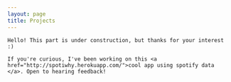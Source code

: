 ```yaml
---
layout: page
title: Projects
---
```

<p class="message">

    Hello! This part is under construction, but thanks for your interest :)
    
    If you're curious, I've been working on this <a href="http://spotiwhy.herokuapp.com/">cool app using spotify data </a>. Open to hearing feedback!

</p>
